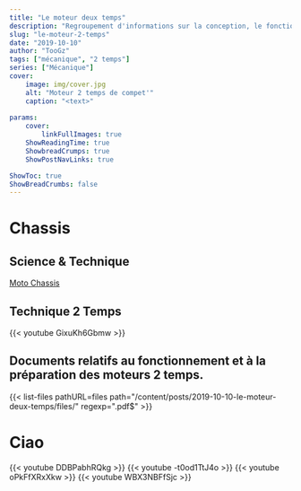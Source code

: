 ```yaml
---
title: "Le moteur deux temps"
description: "Regroupement d'informations sur la conception, le fonctionnement et la préparation de moteurs 2 temps"
slug: "le-moteur-2-temps"
date: "2019-10-10"
author: "TooGz"
tags: ["mécanique", "2 temps"]
series: ["Mécanique"]
cover:
    image: img/cover.jpg
    alt: "Moteur 2 temps de compet'"
    caption: "<text>"
    
params:
    cover:
        linkFullImages: true
    ShowReadingTime: true
    ShowbreadCrumps: true
    ShowPostNavLinks: true

ShowToc: true
ShowBreadCrumbs: false
---
```


# Chassis
## Science & Technique

[Moto Chassis](https://motochassis.com/)

## Technique 2 Temps

{{< youtube GixuKh6Gbmw >}}

## Documents relatifs au fonctionnement et à la préparation des moteurs 2 temps.

{{< list-files pathURL=files path="/content/posts/2019-10-10-le-moteur-deux-temps/files/" regexp=".pdf$" >}}

# Ciao

{{< youtube DDBPabhRQkg >}}
{{< youtube -t0od1TtJ4o >}}
{{< youtube oPkFfXRxXkw >}}
{{< youtube WBX3NBFfSjc >}}
